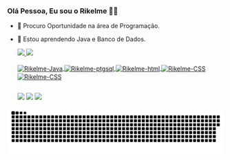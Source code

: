 ### Olá Pessoa, Eu sou o Rikelme 👋🏻

- 🔭 Procuro Oportunidade na área de Programação.
- 🌱 Estou aprendendo Java e Banco de Dados.
  <div>
  <a href = 'https://github.com/Rikele1333' >
  <img height = "180cm" src="https://github-readme-stats.vercel.app/api?username=Rikelme1333&show_icons=true&count_private=true&theme=bear" /> 
  <img height = "180cm" src="https://github-readme-stats.vercel.app/api/top-langs/?username=Rikelme1333&layout=compact&langs_count=16&theme=bear" />
  </div>
  <div style="display: inline_block"><br>  
  <img align="center" alt="Rikelme-Java" height="50" width="60" src="https://cdn.jsdelivr.net/gh/devicons/devicon@latest/icons/java/java-original-wordmark.svg" />
  <img align="center" alt="Rikelme-ptgsql" heighth="30" width="40" src="https://cdn.jsdelivr.net/gh/devicons/devicon@latest/icons/postgresql/postgresql-original.svg"/>
  <img align="center" alt="Rikelme-html" height="30" width="40" src="https://cdn.jsdelivr.net/gh/devicons/devicon@latest/icons/html5/html5-original.svg" />
  <img align="center" alt="Rikelme-CSS" height="30" width="40" src="https://cdn.jsdelivr.net/gh/devicons/devicon@latest/icons/css3/css3-original.svg" />
  <img align="center" alt="Rikelme-CSS" height="30" width="40" src="https://cdn.jsdelivr.net/gh/devicons/devicon@latest/icons/javascript/javascript-original.svg"/>
  </div>
    
  ##

  <div>
  <a href="https://instagram.com/rikelme_silva_1303" target="_blank"><img src="https://img.shields.io/badge/-Instagram-%23E4405F?style=for-the-badge&logo=instagram&logoColor=white" target="_blank"></a>
  <a href = "mailto:rikelmekarine@gmail.com"><img src="https://img.shields.io/badge/-Gmail-%23333?style=for-the-badge&logo=gmail&logoColor=white" target="_blank"></a>
  <a href="https://www.linkedin.com/in/" target="_blank"><img src="https://img.shields.io/badge/-LinkedIn-%230077B5?style=for-the-badge&logo=linkedin&logoColor=white" target="_blank"></a> 
  
    
  </div>
  
 <picture>
  <source media="(prefers-color-scheme: dark)" srcset="https://raw.githubusercontent.com/Rikelme1333/Rikelme1333/output/github-contribution-grid-snake-dark.svg">
  <source media="(prefers-color-scheme: light)" srcset="https://raw.githubusercontent.com/Rikelme1333/Rikelme1333/output/github-contribution-grid-snake.svg">
  <img alt="github contribution grid snake animation" src="https://raw.githubusercontent.com/Rikelme1333/Rikelme1333/output/github-contribution-grid-snake.svg">
</picture>
